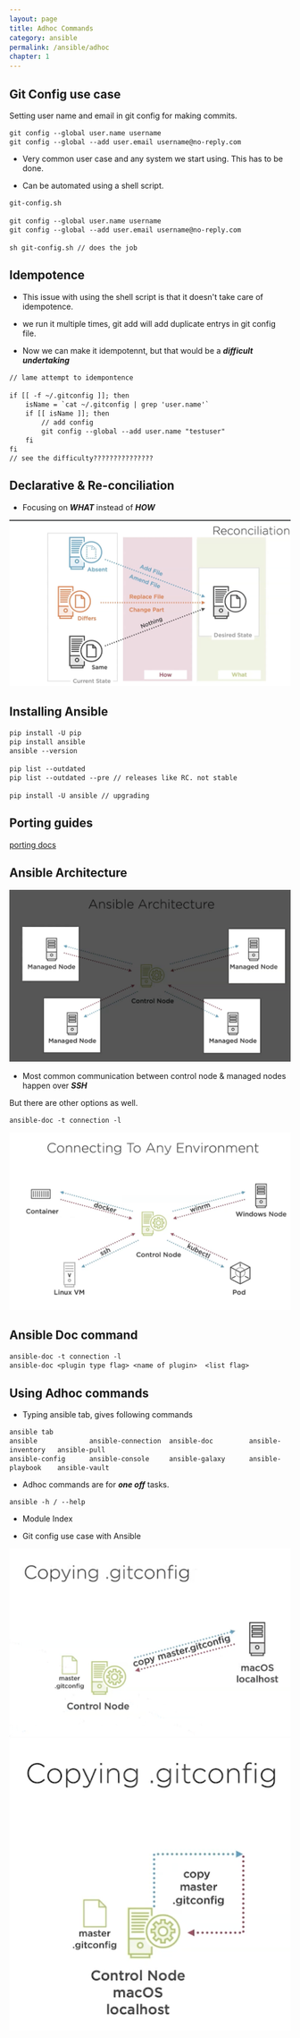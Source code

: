```yaml
---
layout: page
title: Adhoc Commands
category: ansible
permalink: /ansible/adhoc
chapter: 1
---
```


## Git Config use case

Setting user name and email in git config for making commits.

```
git config --global user.name username
git config --global --add user.email username@no-reply.com
```

* Very common user case and any system we start using. This has to be done.

* Can be automated using a shell script.

```
git-config.sh

git config --global user.name username
git config --global --add user.email username@no-reply.com

sh git-config.sh // does the job
```

## Idempotence

* This issue with using the shell script is that it doesn't take care of idempotence.

* we run it multiple times, git add will add duplicate entrys in git config file.

* Now we can make it idempotennt, but that would be a ***difficult undertaking***

```
// lame attempt to idempontence

if [[ -f ~/.gitconfig ]]; then
    isName = `cat ~/.gitconfig | grep 'user.name'`
    if [[ isName ]]; then
        // add config
        git config --global --add user.name "testuser"
    fi
fi
// see the difficulty???????????????
```

## Declarative & Re-conciliation

* Focusing on ***WHAT*** instead of ***HOW***

![alt text](images/reconciliation.png "declarative")


## Installing Ansible

```
pip install -U pip
pip install ansible
ansible --version

pip list --outdated
pip list --outdated --pre // releases like RC. not stable

pip install -U ansible // upgrading
```

## Porting guides
[porting docs](https://docs.ansible.com/ansible/latest/porting_guides/porting_guides.html)

## Ansible Architecture

![alt text](images/ansible_architecture.png "ansible architecture")

* Most common communication between control node & managed nodes happen over ***SSH***

But there are other options as well.

```
ansible-doc -t connection -l
```

![](images/different_managed_nodes.png "managed nodes")

## Ansible Doc command

```
ansible-doc -t connection -l
ansible-doc <plugin type flag> <name of plugin>  <list flag>
```

## Using Adhoc commands

* Typing ansible tab, gives following commands

```
ansible tab
ansible             ansible-connection  ansible-doc         ansible-inventory   ansible-pull        
ansible-config      ansible-console     ansible-galaxy      ansible-playbook    ansible-vault
```

* Adhoc commands are for ***one off*** tasks.

```
ansible -h / --help
```

* Module Index
[](https://docs.ansible.com/ansible/latest/modules/modules_by_category.html)

* Git config use case with Ansible

![](images/git_config.png) ![](images/configuring_localhost.png)
